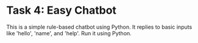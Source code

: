 # Task 4: Easy Chatbot
This is a simple rule-based chatbot using Python. It replies to basic inputs like 'hello', 'name', and 'help'. Run it using Python.